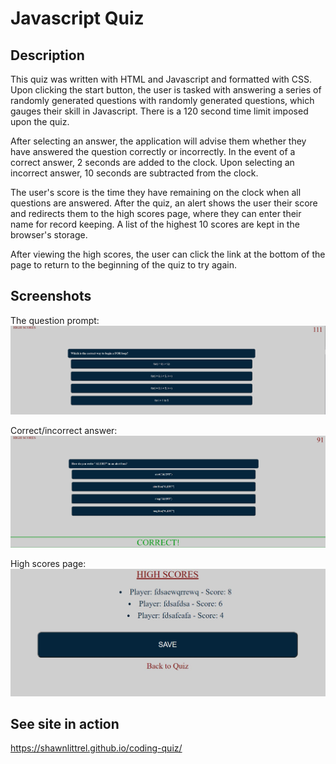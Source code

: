 # Javascript Quiz

**Description**
---
  This quiz was written with HTML and Javascript and formatted with CSS.  Upon clicking the start button, the user is tasked with answering a series of randomly generated questions with randomly generated questions, which gauges their skill in Javascript.  There is a 120 second time limit imposed upon the quiz.

  After selecting an answer, the application will advise them whether they have answered the question correctly or incorrectly.  In the event of a correct answer, 2 seconds are added to the clock.  Upon selecting an incorrect answer, 10 seconds are subtracted from the clock.  

  The user's score is the time they have remaining on the clock when all questions are answered.  After the quiz, an alert shows the user their score and redirects them to the high scores page, where they can enter their name for record keeping.  A list of the highest 10 scores are kept in the browser's storage.

  After viewing the high scores, the user can click the link at the bottom of the page to return to the beginning of the quiz to try again.

**Screenshots**
---
The question prompt:
![Screenshot](/assets/images/question.JPG?raw=true "Question Prompt")

Correct/incorrect answer:
![Screenshot](/assets/images/correct-prompt.JPG?raw=true "Answer Prompt")

High scores page:
![Screenshot](/assets/images/high-scores.JPG?raw=true "High Scores")

**See site in action**
---
https://shawnlittrel.github.io/coding-quiz/